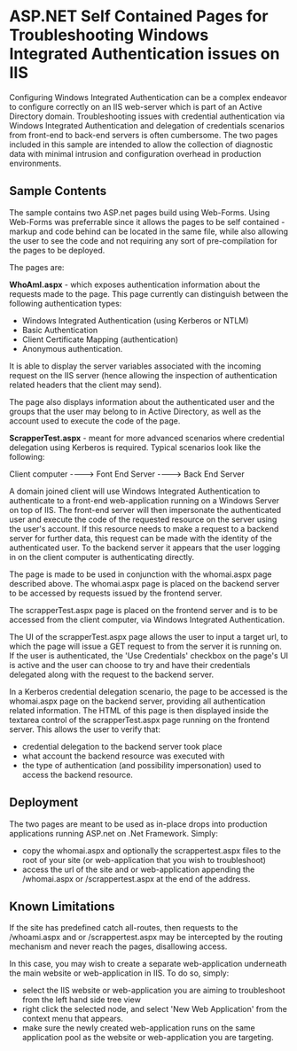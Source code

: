 # ASP.NET Self Contained Pages for Troubleshooting Windows Integrated Authentication issues on IIS

Configuring Windows Integrated Authentication can be a complex endeavor to configure correctly on an IIS web-server which is part of an Active Directory domain. Troubleshooting issues with credential authentication via Windows Integrated Authentication and delegation of credentials scenarios from front-end to back-end servers is often cumbersome. The two pages included in this sample are intended to allow the collection of diagnostic data with minimal intrusion and configuration overhead in production environments.

## Sample Contents

The sample contains two ASP.net pages build using Web-Forms. Using Web-Forms was preferrable since it allows the pages to be self contained - markup and code behind can be located in the same file, while also allowing the user to see the code and not requiring any sort of pre-compilation for the pages to be deployed.

The pages are:

**WhoAmI.aspx** - which exposes authentication information about the requests made to the page. This page currently can distinguish between the following authentication types:
 - Windows Integrated Authentication (using Kerberos or NTLM)
 - Basic Authentication
 - Client Certificate Mapping (authentication)
 - Anonymous authentication.

It is able to display the server variables associated with the incoming request on the IIS server (hence allowing the inspection of authentication related headers that the client may send). 

The page also displays information about the authenticated user and the groups that the user may belong to in Active Directory, as well as the account used to execute the code of the page.

**ScrapperTest.aspx** - meant for more advanced scenarios where credential delegation using Kerberos is required. Typical scenarios look like the following:

Client computer ----> Font End Server ----> Back End Server

A domain joined client will use Windows Integrated Authentication to authenticate to a front-end web-application running on a Windows Server on top of IIS. The front-end server will then impersonate the authenticated user and execute the code of the requested resource on the server using the user's account. If this resource needs to make a request to a backend server for further data, this request can be made with the identity of the authenticated user. To the backend server it appears that the user logging in on the client computer is authenticating directly.

The page is made to be used in conjunction with the whomai.aspx page described above. The whomai.aspx page is placed on the backend server to be accessed by requests issued by the frontend server.

The scrapperTest.aspx page is placed on the frontend server and is to be accessed from the client computer, via Windows Integrated Authentication.

The UI of the scrapperTest.aspx page allows the user to input a target url, to which the page will issue a GET request to from the server it is running on. If the user is authenticated, the 'Use Credentials' checkbox on the page's UI is active and the user can choose to try and have their credentials delegated along with the request to the backend server.

In a Kerberos credential delegation scenario, the page to be accessed is the whomai.aspx page on the backend server, providing all authentication related information. The HTML of this page is then displayed inside the textarea control of the scrapperTest.aspx page running on the frontend server. This allows the user to verify that:
- credential delegation to the backend server took place
- what account the backend resource was executed with
- the type of authentication (and possibility impersonation) used to access the backend resource.

## Deployment

The two pages are meant to be used as in-place drops into production applications running ASP.net on .Net Framework. Simply:
- copy the whomai.aspx and optionally the scrappertest.aspx files to the root of your site (or web-application that you wish to troubleshoot)
- access the url of the site and or web-application appending the /whomai.aspx or /scrappertest.aspx at the end of the address.

## Known Limitations

If the site has predefined catch all-routes, then requests to the /whoami.aspx and or /scrappertest.aspx may be intercepted by the routing mechanism and never reach the pages, disallowing access.

In this case, you may wish to create a separate web-application underneath the main website or web-application in IIS. To do so, simply:
- select the IIS website or web-application you are aiming to troubleshoot from the left hand side tree view
- right click the selected node, and select 'New Web Application' from the context menu that appears.
- make sure the newly created web-application runs on the same application pool as the website or web-application you are targeting.
